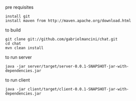 pre requisites

	install git
	install maven from http://maven.apache.org/download.html

to build

	git clone git://github.com/gabrielmancini/chat.git
	cd chat
	mvn clean install

to run server

	java -jar server/target/server-0.0.1-SNAPSHOT-jar-with-dependencies.jar 

to run client

	java -jar client/target/client-0.0.1-SNAPSHOT-jar-with-dependencies.jar

